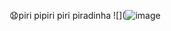 😧piri pipiri piri piradinha
![](![image](https://github.com/joaogabsss3m3/joaogabsss3m3/assets/170435860/464b68e3-12c8-416e-9912-d06f8f556cc9)



